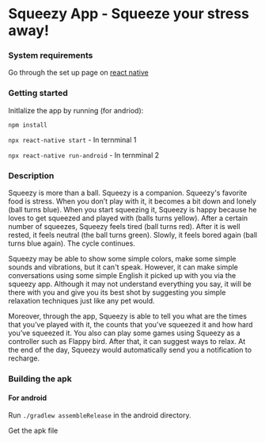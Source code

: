 # Squeezy App - Squeeze your stress away!

### System requirements

Go through the set up page on [react native](https://reactnative.dev/docs/environment-setup)

### Getting started

Initlalize the app by running (for andriod):

`npm install`

`npx react-native start` - In ternminal 1

`npx react-native run-android` - In ternminal 2

### Description

Squeezy is more than a ball. Squeezy is a companion. Squeezy's favorite food is stress. When you don’t play with it, it becomes a bit down and lonely (ball turns blue). When you start squeezing it, Squeezy is happy because he loves to get squeezed and played with (balls turns yellow). After a certain number of squeezes, Squeezy feels tired (ball turns red). After it is well rested, it feels neutral (the ball turns green). Slowly, it feels bored again (ball turns blue again). The cycle continues.

Squeezy may be able to show some simple colors, make some simple sounds and vibrations, but it can't speak. However, it can make simple conversations using some simple English it picked up with you via the squeezy app. Although it may not understand everything you say, it will be there with you and give you its best shot by suggesting you simple relaxation techniques just like any pet would.

Moreover, through the app, Squeezy is able to tell you what are the times that you’ve played with it, the counts that you’ve squeezed it and how hard you’ve squeezed it. You also can play some games using Squeezy as a controller such as Flappy bird. After that, it can suggest ways to relax. At the end of the day, Squeezy would automatically send you a notification to recharge.

### Building the apk

#### For android

Run `./gradlew assembleRelease` in the android directory.

Get the apk file
